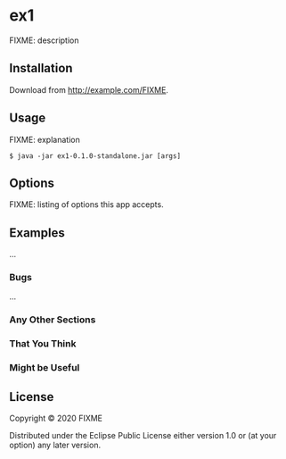 # ex1

FIXME: description

## Installation

Download from http://example.com/FIXME.

## Usage

FIXME: explanation

    $ java -jar ex1-0.1.0-standalone.jar [args]

## Options

FIXME: listing of options this app accepts.

## Examples

...

### Bugs

...

### Any Other Sections
### That You Think
### Might be Useful

## License

Copyright © 2020 FIXME

Distributed under the Eclipse Public License either version 1.0 or (at
your option) any later version.

